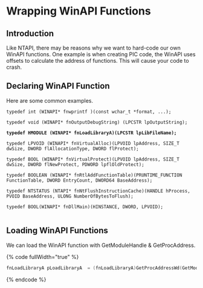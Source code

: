 # Wrapping WinAPI Functions

## Introduction

Like NTAPI, there may be reasons why we want to hard-code our own WinAPI functions. One example is when creating PIC code, the WinAPI uses offsets to calculate the address of functions. This will cause your code to crash.&#x20;



## Declaring WinAPI Function

Here are some common examples.

<pre class="language-c" data-full-width="true"><code class="lang-c">typedef int (WINAPI* fnwprintf )(const wchar_t *format, ...);

typedef void (WINAPI* fnOutputDebugString) (LPCSTR lpOutputString);
<strong>
</strong><strong>typedef HMODULE (WINAPI* fnLoadLibraryA)(LPCSTR lpLibFileName);
</strong>
typedef LPVOID (WINAPI* fnVirtualAlloc)(LPVOID lpAddress, SIZE_T dwSize, DWORD flAllocationType, DWORD flProtect);

typedef BOOL (WINAPI* fnVirtualProtect)(LPVOID lpAddress, SIZE_T dwSize, DWORD flNewProtect, PDWORD lpflOldProtect);

typedef BOOLEAN (WINAPI* fnRtlAddFunctionTable)(PRUNTIME_FUNCTION FunctionTable, DWORD EntryCount, DWORD64 BaseAddress);

typedef NTSTATUS (NTAPI* fnNtFlushInstructionCache)(HANDLE hProcess, PVOID BaseAddress, ULONG NumberOfBytesToFlush);

typedef BOOL(WINAPI* fnDllMain)(HINSTANCE, DWORD, LPVOID);

</code></pre>



## Loading WinAPI Functions

We can load the WinAPI function with GetModuleHandle & GetProcAddress.

{% code fullWidth="true" %}
```c
fnLoadLibraryA pLoadLibraryA  = (fnLoadLibraryA)GetProcAddressWd(GetModuleHandleWd(L"KERNEL32.dll"), "LoadLibraryA");
```
{% endcode %}

